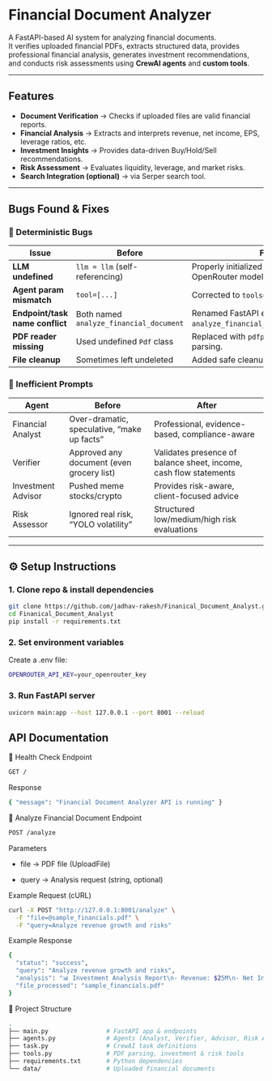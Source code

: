 # Financial Document Analyzer

A FastAPI-based AI system for analyzing financial documents.  
It verifies uploaded financial PDFs, extracts structured data, provides professional financial analysis, generates investment recommendations, and conducts risk assessments using **CrewAI agents** and **custom tools**.

---

##  Features

- **Document Verification** → Checks if uploaded files are valid financial reports.  
- **Financial Analysis** → Extracts and interprets revenue, net income, EPS, leverage ratios, etc.  
- **Investment Insights** → Provides data-driven Buy/Hold/Sell recommendations.  
- **Risk Assessment** → Evaluates liquidity, leverage, and market risks.  
- **Search Integration (optional)** → via Serper search tool.

---

##  Bugs Found & Fixes

### 🔹 Deterministic Bugs
| Issue | Before | Fix |
|-------|--------|-----|
| **LLM undefined** | `llm = llm` (self-referencing) | Properly initialized `LLM` object with OpenRouter model + API key. |
| **Agent param mismatch** | `tool=[...]` | Corrected to `tools=[...]`. |
| **Endpoint/task name conflict** | Both named `analyze_financial_document` | Renamed FastAPI endpoint → `analyze_financial_document_endpoint`. |
| **PDF reader missing** | Used undefined `Pdf` class | Replaced with `pdfplumber` for reliable parsing. |
| **File cleanup** | Sometimes left undeleted | Added safe cleanup in `finally` block. |

### 🔹 Inefficient Prompts
| Agent | Before | After |
|-------|--------|-------|
| Financial Analyst | Over-dramatic, speculative, “make up facts” | Professional, evidence-based, compliance-aware |
| Verifier | Approved any document (even grocery list) | Validates presence of balance sheet, income, cash flow statements |
| Investment Advisor | Pushed meme stocks/crypto | Provides risk-aware, client-focused advice |
| Risk Assessor | Ignored real risk, “YOLO volatility” | Structured low/medium/high risk evaluations |

---

## ⚙️ Setup Instructions

### 1. Clone repo & install dependencies
```bash
git clone https://github.com/jadhav-rakesh/Finanical_Document_Analyst.git
cd Finanical_Document_Analyst
pip install -r requirements.txt
```

### 2. Set environment variables

Create a .env file:
```bash
OPENROUTER_API_KEY=your_openrouter_key
```

### 3. Run FastAPI server
```bash
uvicorn main:app --host 127.0.0.1 --port 8001 --reload
```

##  API Documentation
🔹 Health Check
Endpoint
```bash
GET /
```
Response
```bash
{ "message": "Financial Document Analyzer API is running" }
```

🔹 Analyze Financial Document
Endpoint
```bash
POST /analyze
```
Parameters

- file → PDF file (UploadFile)

- query → Analysis request (string, optional)

Example Request (cURL)
```bash
curl -X POST "http://127.0.0.1:8001/analyze" \
  -F "file=@sample_financials.pdf" \
  -F "query=Analyze revenue growth and risks"
```

Example Response
```bash
{
  "status": "success",
  "query": "Analyze revenue growth and risks",
  "analysis": "📊 Investment Analysis Report\n- Revenue: $25M\n- Net Income: $2.5M\n- Profit Margin: 10.0%\n✅ Strong profitability.\n⚠️ Moderate leverage risk.\n",
  "file_processed": "sample_financials.pdf"
}
```
📂 Project Structure
```bash
.
├── main.py                # FastAPI app & endpoints
├── agents.py              # Agents (Analyst, Verifier, Advisor, Risk Assessor)
├── task.py                # CrewAI task definitions
├── tools.py               # PDF parsing, investment & risk tools
├── requirements.txt       # Python dependencies
└── data/                  # Uploaded financial documents
```

